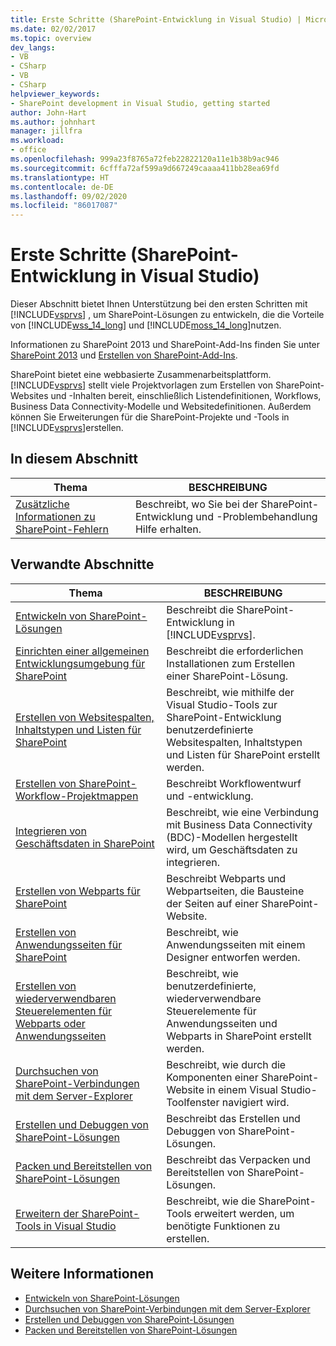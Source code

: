 ```yaml
---
title: Erste Schritte (SharePoint-Entwicklung in Visual Studio) | Microsoft-Dokumentation
ms.date: 02/02/2017
ms.topic: overview
dev_langs:
- VB
- CSharp
- VB
- CSharp
helpviewer_keywords:
- SharePoint development in Visual Studio, getting started
author: John-Hart
ms.author: johnhart
manager: jillfra
ms.workload:
- office
ms.openlocfilehash: 999a23f8765a72feb22822120a11e1b38b9ac946
ms.sourcegitcommit: 6cfffa72af599a9d667249caaaa411bb28ea69fd
ms.translationtype: HT
ms.contentlocale: de-DE
ms.lasthandoff: 09/02/2020
ms.locfileid: "86017087"
---
```

# <a name="get-started-sharepoint-development-in-visual-studio"></a>Erste Schritte (SharePoint-Entwicklung in Visual Studio)
  Dieser Abschnitt bietet Ihnen Unterstützung bei den ersten Schritten mit [!INCLUDE[vsprvs](../sharepoint/includes/vsprvs-md.md)] , um SharePoint-Lösungen zu entwickeln, die die Vorteile von [!INCLUDE[wss_14_long](../sharepoint/includes/wss-14-long-md.md)] und [!INCLUDE[moss_14_long](../sharepoint/includes/moss-14-long-md.md)]nutzen.

 Informationen zu SharePoint 2013 und SharePoint-Add-Ins finden Sie unter [SharePoint 2013](https://www.microsoft.com/microsoft-365/previous-versions/microsoft-sharepoint-2013) und [Erstellen von SharePoint-Add-Ins](/sharepoint/dev/sp-add-ins/sharepoint-add-ins).

 SharePoint bietet eine webbasierte Zusammenarbeitsplattform. [!INCLUDE[vsprvs](../sharepoint/includes/vsprvs-md.md)] stellt viele Projektvorlagen zum Erstellen von SharePoint-Websites und -Inhalten bereit, einschließlich Listendefinitionen, Workflows, Business Data Connectivity-Modelle und Websitedefinitionen. Außerdem können Sie Erweiterungen für die SharePoint-Projekte und -Tools in [!INCLUDE[vsprvs](../sharepoint/includes/vsprvs-md.md)]erstellen.

## <a name="in-this-section"></a>In diesem Abschnitt

|Thema|BESCHREIBUNG|
|-----------|-----------------|
|[Zusätzliche Informationen zu SharePoint-Fehlern](../sharepoint/additional-information-for-sharepoint-errors.md)|Beschreibt, wo Sie bei der SharePoint-Entwicklung und -Problembehandlung Hilfe erhalten.|

## <a name="related-sections"></a>Verwandte Abschnitte

|Thema|BESCHREIBUNG|
|-----------|-----------------|
|[Entwickeln von SharePoint-Lösungen](../sharepoint/developing-sharepoint-solutions.md)|Beschreibt die SharePoint-Entwicklung in [!INCLUDE[vsprvs](../sharepoint/includes/vsprvs-md.md)].|
|[Einrichten einer allgemeinen Entwicklungsumgebung für SharePoint](/sharepoint/dev/general-development/set-up-a-general-development-environment-for-sharepoint)|Beschreibt die erforderlichen Installationen zum Erstellen einer SharePoint-Lösung.|
|[Erstellen von Websitespalten, Inhaltstypen und Listen für SharePoint](../sharepoint/creating-site-columns-content-types-and-lists-for-sharepoint.md)|Beschreibt, wie mithilfe der Visual Studio-Tools zur SharePoint-Entwicklung benutzerdefinierte Websitespalten, Inhaltstypen und Listen für SharePoint erstellt werden.|
|[Erstellen von SharePoint-Workflow-Projektmappen](../sharepoint/creating-sharepoint-workflow-solutions.md)|Beschreibt Workflowentwurf und -entwicklung.|
|[Integrieren von Geschäftsdaten in SharePoint](../sharepoint/integrating-business-data-into-sharepoint.md)|Beschreibt, wie eine Verbindung mit Business Data Connectivity (BDC)-Modellen hergestellt wird, um Geschäftsdaten zu integrieren.|
|[Erstellen von Webparts für SharePoint](../sharepoint/creating-web-parts-for-sharepoint.md)|Beschreibt Webparts und Webpartseiten, die Bausteine der Seiten auf einer SharePoint-Website.|
|[Erstellen von Anwendungsseiten für SharePoint](../sharepoint/creating-application-pages-for-sharepoint.md)|Beschreibt, wie Anwendungsseiten mit einem Designer entworfen werden.|
|[Erstellen von wiederverwendbaren Steuerelementen für Webparts oder Anwendungsseiten](../sharepoint/creating-reusable-controls-for-web-parts-or-application-pages.md)|Beschreibt, wie benutzerdefinierte, wiederverwendbare Steuerelemente für Anwendungsseiten und Webparts in SharePoint erstellt werden.|
|[Durchsuchen von SharePoint-Verbindungen mit dem Server-Explorer](../sharepoint/browsing-sharepoint-connections-using-server-explorer.md)|Beschreibt, wie durch die Komponenten einer SharePoint-Website in einem Visual Studio-Toolfenster navigiert wird.|
|[Erstellen und Debuggen von SharePoint-Lösungen](../sharepoint/building-and-debugging-sharepoint-solutions.md)|Beschreibt das Erstellen und Debuggen von SharePoint-Lösungen.|
|[Packen und Bereitstellen von SharePoint-Lösungen](../sharepoint/packaging-and-deploying-sharepoint-solutions.md)|Beschreibt das Verpacken und Bereitstellen von SharePoint-Lösungen.|
|[Erweitern der SharePoint-Tools in Visual Studio](../sharepoint/extending-the-sharepoint-tools-in-visual-studio.md)|Beschreibt, wie die SharePoint-Tools erweitert werden, um benötigte Funktionen zu erstellen.|

## <a name="see-also"></a>Weitere Informationen

- [Entwickeln von SharePoint-Lösungen](../sharepoint/developing-sharepoint-solutions.md)
- [Durchsuchen von SharePoint-Verbindungen mit dem Server-Explorer](../sharepoint/browsing-sharepoint-connections-using-server-explorer.md)
- [Erstellen und Debuggen von SharePoint-Lösungen](../sharepoint/building-and-debugging-sharepoint-solutions.md)
- [Packen und Bereitstellen von SharePoint-Lösungen](../sharepoint/packaging-and-deploying-sharepoint-solutions.md)
